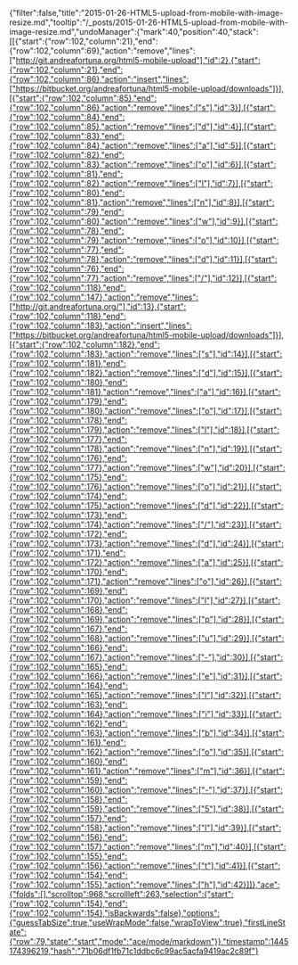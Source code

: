 {"filter":false,"title":"2015-01-26-HTML5-upload-from-mobile-with-image-resize.md","tooltip":"/_posts/2015-01-26-HTML5-upload-from-mobile-with-image-resize.md","undoManager":{"mark":40,"position":40,"stack":[[{"start":{"row":102,"column":21},"end":{"row":102,"column":69},"action":"remove","lines":["http://git.andreafortuna.org/html5-mobile-upload"],"id":2},{"start":{"row":102,"column":21},"end":{"row":102,"column":86},"action":"insert","lines":["https://bitbucket.org/andreafortuna/html5-mobile-upload/downloads"]}],[{"start":{"row":102,"column":85},"end":{"row":102,"column":86},"action":"remove","lines":["s"],"id":3}],[{"start":{"row":102,"column":84},"end":{"row":102,"column":85},"action":"remove","lines":["d"],"id":4}],[{"start":{"row":102,"column":83},"end":{"row":102,"column":84},"action":"remove","lines":["a"],"id":5}],[{"start":{"row":102,"column":82},"end":{"row":102,"column":83},"action":"remove","lines":["o"],"id":6}],[{"start":{"row":102,"column":81},"end":{"row":102,"column":82},"action":"remove","lines":["l"],"id":7}],[{"start":{"row":102,"column":80},"end":{"row":102,"column":81},"action":"remove","lines":["n"],"id":8}],[{"start":{"row":102,"column":79},"end":{"row":102,"column":80},"action":"remove","lines":["w"],"id":9}],[{"start":{"row":102,"column":78},"end":{"row":102,"column":79},"action":"remove","lines":["o"],"id":10}],[{"start":{"row":102,"column":77},"end":{"row":102,"column":78},"action":"remove","lines":["d"],"id":11}],[{"start":{"row":102,"column":76},"end":{"row":102,"column":77},"action":"remove","lines":["/"],"id":12}],[{"start":{"row":102,"column":118},"end":{"row":102,"column":147},"action":"remove","lines":["http://git.andreafortuna.org/"],"id":13},{"start":{"row":102,"column":118},"end":{"row":102,"column":183},"action":"insert","lines":["https://bitbucket.org/andreafortuna/html5-mobile-upload/downloads"]}],[{"start":{"row":102,"column":182},"end":{"row":102,"column":183},"action":"remove","lines":["s"],"id":14}],[{"start":{"row":102,"column":181},"end":{"row":102,"column":182},"action":"remove","lines":["d"],"id":15}],[{"start":{"row":102,"column":180},"end":{"row":102,"column":181},"action":"remove","lines":["a"],"id":16}],[{"start":{"row":102,"column":179},"end":{"row":102,"column":180},"action":"remove","lines":["o"],"id":17}],[{"start":{"row":102,"column":178},"end":{"row":102,"column":179},"action":"remove","lines":["l"],"id":18}],[{"start":{"row":102,"column":177},"end":{"row":102,"column":178},"action":"remove","lines":["n"],"id":19}],[{"start":{"row":102,"column":176},"end":{"row":102,"column":177},"action":"remove","lines":["w"],"id":20}],[{"start":{"row":102,"column":175},"end":{"row":102,"column":176},"action":"remove","lines":["o"],"id":21}],[{"start":{"row":102,"column":174},"end":{"row":102,"column":175},"action":"remove","lines":["d"],"id":22}],[{"start":{"row":102,"column":173},"end":{"row":102,"column":174},"action":"remove","lines":["/"],"id":23}],[{"start":{"row":102,"column":172},"end":{"row":102,"column":173},"action":"remove","lines":["d"],"id":24}],[{"start":{"row":102,"column":171},"end":{"row":102,"column":172},"action":"remove","lines":["a"],"id":25}],[{"start":{"row":102,"column":170},"end":{"row":102,"column":171},"action":"remove","lines":["o"],"id":26}],[{"start":{"row":102,"column":169},"end":{"row":102,"column":170},"action":"remove","lines":["l"],"id":27}],[{"start":{"row":102,"column":168},"end":{"row":102,"column":169},"action":"remove","lines":["p"],"id":28}],[{"start":{"row":102,"column":167},"end":{"row":102,"column":168},"action":"remove","lines":["u"],"id":29}],[{"start":{"row":102,"column":166},"end":{"row":102,"column":167},"action":"remove","lines":["-"],"id":30}],[{"start":{"row":102,"column":165},"end":{"row":102,"column":166},"action":"remove","lines":["e"],"id":31}],[{"start":{"row":102,"column":164},"end":{"row":102,"column":165},"action":"remove","lines":["l"],"id":32}],[{"start":{"row":102,"column":163},"end":{"row":102,"column":164},"action":"remove","lines":["i"],"id":33}],[{"start":{"row":102,"column":162},"end":{"row":102,"column":163},"action":"remove","lines":["b"],"id":34}],[{"start":{"row":102,"column":161},"end":{"row":102,"column":162},"action":"remove","lines":["o"],"id":35}],[{"start":{"row":102,"column":160},"end":{"row":102,"column":161},"action":"remove","lines":["m"],"id":36}],[{"start":{"row":102,"column":159},"end":{"row":102,"column":160},"action":"remove","lines":["-"],"id":37}],[{"start":{"row":102,"column":158},"end":{"row":102,"column":159},"action":"remove","lines":["5"],"id":38}],[{"start":{"row":102,"column":157},"end":{"row":102,"column":158},"action":"remove","lines":["l"],"id":39}],[{"start":{"row":102,"column":156},"end":{"row":102,"column":157},"action":"remove","lines":["m"],"id":40}],[{"start":{"row":102,"column":155},"end":{"row":102,"column":156},"action":"remove","lines":["t"],"id":41}],[{"start":{"row":102,"column":154},"end":{"row":102,"column":155},"action":"remove","lines":["h"],"id":42}]]},"ace":{"folds":[],"scrolltop":968,"scrollleft":263,"selection":{"start":{"row":102,"column":154},"end":{"row":102,"column":154},"isBackwards":false},"options":{"guessTabSize":true,"useWrapMode":false,"wrapToView":true},"firstLineState":{"row":79,"state":"start","mode":"ace/mode/markdown"}},"timestamp":1445174396219,"hash":"71b06df1fb71c1ddbc6c99ac5acfa9419ac2c89f"}